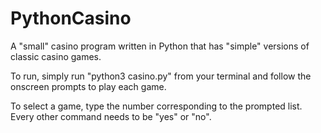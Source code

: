 # PythonCasino
A "small" casino program written in Python that has "simple" versions of classic casino games.

To run, simply run "python3 casino.py" from your terminal and follow the onscreen prompts to play each game.

To select a game, type the number corresponding to the prompted list.  Every other command needs to be "yes" or "no".
